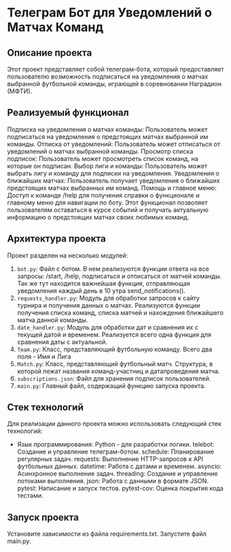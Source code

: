 # Телеграм Бот для Уведомлений о Матчах Команд

## Описание проекта

Этот проект представляет собой телеграм-бота, который предоставляет пользователю возможность подписаться на уведомления о матчах выбранной футбольной команды, играющей в соревновании Наградион (МФТИ).

## Реализуемый функционал

Подписка на уведомления о матчах команды: Пользователь может подписаться на уведомления о предстоящих матчах выбранной им команды.
Отписка от уведомлений: Пользователь может отписаться от уведомлений о матчах выбранной команды.
Просмотр списка подписок: Пользователь может просмотреть список команд, на которые он подписан.
Выбор лиги и команды: Пользователь может выбрать лигу и команду для подписки на уведомления.
Уведомления о ближайших матчах: Пользователь получает уведомления о ближайших предстоящих матчах выбранных им команд.
Помощь и главное меню: Доступ к команде /help для получения справки о функционале и главному меню для навигации по боту.
Этот функционал позволяет пользователям оставаться в курсе событий и получать актуальную информацию о предстоящих матчах своих любимых команд.

## Архитектура проекта

Проект разделен на несколько модулей:

1. `bot.py`: Файл с ботом. В нем реализуются функции ответа на все запросы: /start, /help, подписаться и отписаться от матчей команды. Так же тут находится важнейшая функция, отправляющая уведомления каждый день в 10 утра send_notifications().
2. `requests_handler.py`: Модуль для обработки запросов к сайту турнира и получения данных о матчах. Реализуются функции получения списка команд, списка матчей и нахождения ближайшего матча данной команды.
3. `date_handler.py`: Модуль для обработки дат и сравнения их с текущей датой и временем. Реализуется всего одна функция для сравнения даты с актуальной.
4. `Team.py`: Класс, представляющий футбольную команду. Всего два поля - Имя и Лига
5. `Match.py`: Класс, представляющий футбольный матч. Структура, в которой лежат названия команд-участниц и датапроведения матча.
6. `subscriptions.json`: Файл для хранения подписок пользователей.
7. `main.py`: Главный файл, содержащий функцию запуска проекта.

## Cтек технологий
Для реализации данного проекта можно использовать следующий стек технологий:
- Язык программирования: Python - для разработки логики.
telebot: Создание и управление телеграм-ботом.
schedule: Планирование регулярных задач.
requests: Выполнение HTTP-запросов к API футбольных данных.
datetime: Работа с датами и временем.
asyncio: Асинхронное выполнение задач.
threading: Создание и управление потоками выполнения.
json: Работа с данными в формате JSON.
pytest: Написание и запуск тестов.
pytest-cov: Оценка покрытия кода тестами.

## Запуск проекта
Установите зависимости из файла requirements.txt.
Запустите файл main.py.
